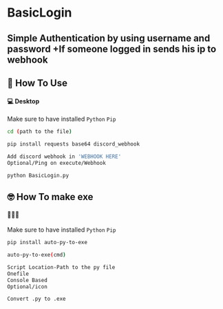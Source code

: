 # BasicLogin
Simple Authentication by using username and password
+If someone logged in sends his ip to webhook
---

<h2 id="how-to-use">🤔 How To Use</h2>

#### 💻 Desktop

Make sure to have installed `Python`
                            `Pip`

```sh
cd (path to the file)
```
```sh
pip install requests base64 discord_webhook
```
```sh
Add discord webhook in 'WEBHOOK HERE' 
Optional/Ping on execute/Webhook
```
```sh
python BasicLogin.py
```

<h2 id="how-to-use">🤓 How To make exe</h2>

#### 🤖🤖🤖

Make sure to have installed `Python`
                            `Pip`

```sh
pip install auto-py-to-exe
```
```sh
auto-py-to-exe(cmd)
```
```sh
Script Location-Path to the py file
Onefile
Console Based
Optional/icon
```
```sh
Convert .py to .exe
```
